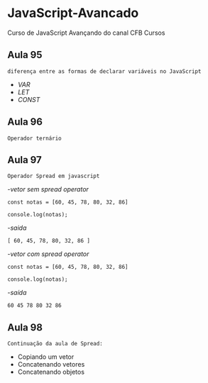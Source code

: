 # JavaScript-Avancado
Curso de JavaScript Avançando do canal CFB Cursos

## Aula 95
    diferença entre as formas de declarar variáveis no JavaScript
- *VAR*
- *LET*
- *CONST*

## Aula 96 
    Operador ternário

## Aula 97
    Operador Spread em javascript
-*vetor sem spread operator*

    const notas = [60, 45, 78, 80, 32, 86]

    console.log(notas);
    
-*saida*

    [ 60, 45, 78, 80, 32, 86 ]
    
-*vetor com spread operator*
    
    const notas = [60, 45, 78, 80, 32, 86]

    console.log(notas);
-*saída* 

    60 45 78 80 32 86

## Aula 98 
    Continuação da aula de Spread:
* Copiando um vetor
* Concatenando vetores
* Concatenando objetos
    
